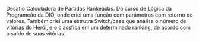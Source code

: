 Desafio Calculadora de Partidas Rankeadas.
Do curso de Lógica da Programção da DIO, onde criei uma função com parâmetros com retorno de valores.
Também criei uma estrutra Switch/case que analisa o número de vitórias do Herói, e o classfica em um determinado ranking, de acordo com o saldo de suas vitórias. 
